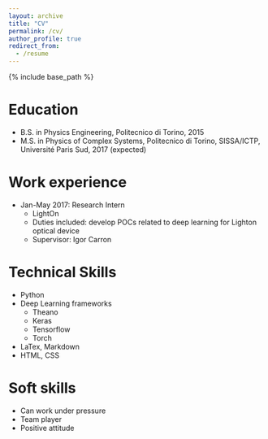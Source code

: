 ```yaml
---
layout: archive
title: "CV"
permalink: /cv/
author_profile: true
redirect_from:
  - /resume
---
```


{% include base_path %}

Education
======
* B.S. in Physics Engineering, Politecnico di Torino, 2015
* M.S. in Physics of Complex Systems, Politecnico di Torino, SISSA/ICTP, Université Paris Sud, 2017 (expected)

Work experience
======
* Jan-May 2017: Research Intern
  * LightOn
  * Duties included: develop POCs related to deep learning for Lighton optical device
  * Supervisor: Igor Carron

  
Technical Skills
======
* Python
* Deep Learning frameworks
  * Theano
  * Keras
  * Tensorflow
  * Torch
* LaTex, Markdown
* HTML, CSS
  
Soft skills
======
* Can work under pressure
* Team player
* Positive attitude
